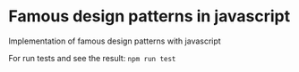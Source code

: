 # Famous design patterns in javascript

Implementation of famous design patterns with javascript

For run tests and see the result: `npm run test`
